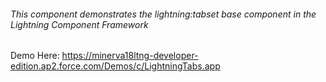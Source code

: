 ###### This component demonstrates the _lightning:tabset_ base component in the Lightning Component Framework

Demo Here: <https://minerva18ltng-developer-edition.ap2.force.com/Demos/c/LightningTabs.app>
